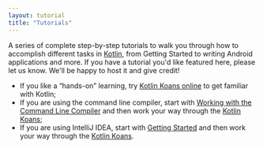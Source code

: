```yaml
---
layout: tutorial
title: "Tutorials"
---
```


A series of complete step-by-step tutorials to walk you through how to accomplish different tasks in [Kotlin](https://updates24.com.ng/10-reasons-switch-kotlin-android-app-development/), from Getting Started to writing Android applications and more.
If you have a tutorial you'd like featured here, please let us know. We'll be happy to host it and give credit!

* If you like a “hands-on” learning, try [Kotlin Koans online](http://try.kotlinlang.org/koans) to get familiar with Kotlin;
* If you are using the command line compiler, start with [Working with the Command Line Compiler](command-line.html) and then work your way through the [Kotlin Koans](koans.html);
* If you are using IntelliJ IDEA, start with [Getting Started](getting-started.html) and then work your way through the [Kotlin Koans](koans.html).

